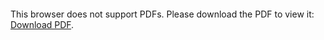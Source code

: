 

<object data="https://github.com/dzwallkilled/my_resume/blob/main/CV_Zewei%20Ding.pdf" type="application/pdf" width="700px" height="700px">
    <embed src="http://yoursite.com/the.pdf">
        <p>This browser does not support PDFs. Please download the PDF to view it: <a href="https://github.com/dzwallkilled/my_resume/blob/main/CV_Zewei%20Ding.pdf">Download PDF</a>.</p>
    </embed>
</object>
